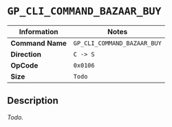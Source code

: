 # `GP_CLI_COMMAND_BAZAAR_BUY`

| Information               | Notes |
|---                        |---    |
| **Command Name**          | `GP_CLI_COMMAND_BAZAAR_BUY` |
| **Direction**             | `C -> S` |
| **OpCode**                | `0x0106` |
| **Size**                  | `Todo` |

## Description

_Todo._